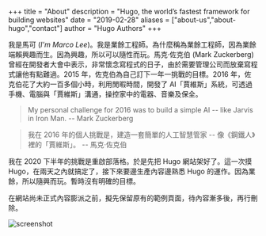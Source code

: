 +++
title = "About"
description = "Hugo, the world’s fastest framework for building websites"
date = "2019-02-28"
aliases = ["about-us","about-hugo","contact"]
author = "Hugo Authors"
+++

我是馬可 (*I'm Marco Lee*)。我是業餘工程師。為什麼稱為業餘工程師，因為業餘端賴興趣而生。因為興趣，所以可以隨性而玩。馬克·佐克伯 (Mark Zuckerberg) 曾經在開發者大會中表示，非常懷念寫程式的日子，由於需要管理公司而放棄寫程式讓他有點難過。2015 年，佐克伯為自己訂下一年一挑戰的目標。2016 年，佐克伯花了大約一百多個小時，利用閒暇時間，開發了 AI「賈維斯」系統，可透過手機、電腦與「賈維斯」溝通，操控家中的電器、音樂及保全。

>My personal challenge for 2016 was to build a simple AI -- like Jarvis in Iron Man. -- Mark Zuckerberg

>我在 2016 年的個人挑戰是，建造一套簡單的人工智慧管家 -- 像《鋼鐵人》裡的「賈維斯」。 -- 馬克·佐克伯
 
我在 2020 下半年的挑戰是重啟部落格。於是先把 Hugo 網站架好了。這一次摸 Hugo，在兩天之內就搞定了，接下來要邊生產內容邊熟悉 Hugo 的運作。因為業餘，所以隨興而玩。暫時沒有明確的目標。

在網站尚未正式內容膨派之前，擬先保留原有的範例頁面，待內容漸多後，再行刪除。

![screenshot](/images/good_morning.jpg "Good morning")




